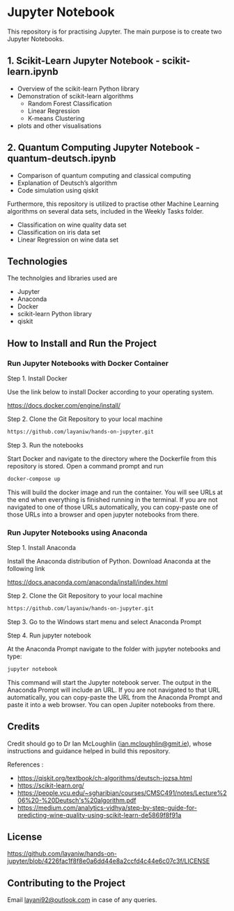 # Jupyter Notebook

This repository is for practising Jupyter. The main purpose is to create two Jupyter Notebooks. 

## 1. Scikit-Learn Jupyter Notebook - scikit-learn.ipynb
- Overview of the scikit-learn Python library
- Demonstration of scikit-learn algorithms
  -  Random Forest Classification
  -  Linear Regression
  -  K-means Clustering 
- plots and other visualisations

## 2. Quantum Computing Jupyter Notebook - quantum-deutsch.ipynb 
- Comparison of quantum computing and classical computing
- Explanation of Deutsch’s algorithm
- Code simulation using qiskit 

Furthermore, this repository is utilized to practise other Machine Learning algorithms on several data sets, included in the Weekly Tasks folder. 
- Classification on wine quality data set
- Classification on iris data set
- Linear Regression on wine data set

## Technologies 

The technolgies and libraries used are

- Jupyter
- Anaconda
- Docker
- scikit-learn Python library
- qiskit 

## How to Install and Run the Project

### Run Jupyter Notebooks with Docker Container

Step 1. Install Docker

Use the link below to install Docker according to your operating system.

https://docs.docker.com/engine/install/

Step 2. Clone the Git Repository to your local machine 

```sh
https://github.com/layaniw/hands-on-jupyter.git
```
Step 3. Run the notebooks

Start Docker and navigate to the directory where the Dockerfile from this repository is stored. Open a command prompt and run

```sh
docker-compose up 
```

This will build the docker image and run the container. You will see URLs at the end when everything is finished running in the terminal. If you are not navigated to one of those URLs automatically, you can copy-paste one of those URLs into a browser and open jupyter notebooks from there.

### Run Jupyter Notebooks using Anaconda

Step 1. Install Anaconda

Install the Anaconda distribution of Python. Download Anaconda at the following link

https://docs.anaconda.com/anaconda/install/index.html

Step 2. Clone the Git Repository to your local machine 

```sh
https://github.com/layaniw/hands-on-jupyter.git
```

Step 3. Go to the Windows start menu and select Anaconda Prompt

Step 4. Run jupyter notebook

At the Anaconda Prompt navigate to the folder with jupyter notebooks and type:

```sh
jupyter notebook
```

This command will start the Jupyter notebook server. The output in the Anaconda Prompt will include an URL. If you are not navigated to that URL automatically, you can copy-paste the URL from the Anaconda Prompt and paste it into a web browser. You can open Jupiter notebooks from there.

## Credits

Credit should go to Dr Ian McLoughlin (ian.mcloughlin@gmit.ie), whose instructions and guidance helped in build this repository. 

References :

- https://qiskit.org/textbook/ch-algorithms/deutsch-jozsa.html
- https://scikit-learn.org/
- https://people.vcu.edu/~sgharibian/courses/CMSC491/notes/Lecture%206%20-%20Deutsch's%20algorithm.pdf
- https://medium.com/analytics-vidhya/step-by-step-guide-for-predicting-wine-quality-using-scikit-learn-de5869f8f91a

## License

https://github.com/layaniw/hands-on-jupyter/blob/4226fac1f8f8e0a6dd44e8a2ccfd4c44e6c07c3f/LICENSE

## Contributing to the Project

Email layani92@outlook.com in case of any queries. 
